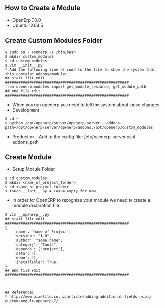 ## How to Create a Module
* OpenErp 7.0.0
* Ubuntu 12.04.5

## Create Custom Modules Folder
```
$ sudo su - openerp -s /bin/bash
$ mkdir custom_modules
$ cd custom_modules
$ vim __init__.py
* Add the following line of code to the file to show the system that this contains addons/modules
## start file edit ########################################################
from openerp.modules import get_module_resource, get_module_path
## end file edit ########################################################
```
* When you run openerp you need to tell the system about these changes
 * Development
```
$ cd ~
$ python /opt/openerp/server/openerp-server --addons-path=/opt/openerp/server/openerp/addons,/opt/openerp/custom_modules
```
 * Production - Add to the config file: /etc/openerp-server.conf - addons_path

## Create Module
* Setup Module Folder
```
$ cd custom_modules
$ mkdir <name_of_project_folder>
$ cd <name_of_project_folder>
$ touch __init__.py # Leave empty for now
```
* In order for OpenERP to recognize your module we need to create a module declaration file
```
$ vim __openerp__.py
## start file edit ########################################################
{
    'name': "Name of Project",
    'version': "1.0",
    'author': "some name",
    'category': "Tools",
    'depends': ['project'],
    'data': [],
    'demo': [],
    'installable': True,
}
## end file edit ########################################################



## References
* http://www.pixelite.co.nz/article/adding-additional-fields-using-custom-module-openerp-7/
